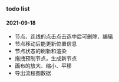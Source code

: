 ### todo list
#### 2021-09-18
* 节点、连线的点击点击选中后可删除、编辑
* 节点移动后能更新位置信息
* 节点状态的刷新和渲染
* 拖拽预制节点，生成新节点
* 画布的放大、缩小、平移
* 导出流程图数据